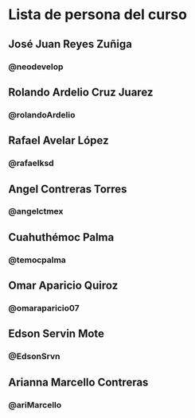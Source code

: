 # Lista de persona del curso

## José Juan Reyes Zuñiga
### @neodevelop
## Rolando Ardelio Cruz Juarez
### @rolandoArdelio

## Rafael Avelar López
### @rafaelksd

## Angel Contreras Torres
### @angelctmex

## Cuahuthémoc Palma
### @temocpalma


## Omar Aparicio Quiroz
### @omaraparicio07
## Edson Servin Mote
### @EdsonSrvn
## Arianna Marcello Contreras
### @ariMarcello
